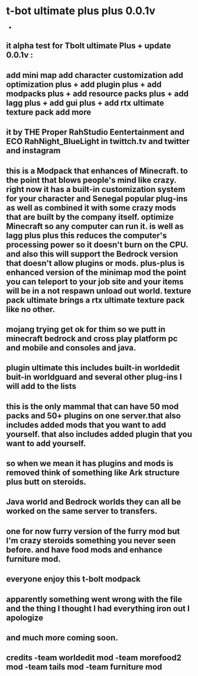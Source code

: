 # t-bot ultimate plus plus 0.0.1v
-
it alpha test for Tbolt ultimate Plus + update 0.0.1v :  
-
add mini map 
add character customization 
add optimization plus + 
add plugin plus + 
add modpacks plus +
add resource packs plus + 
add lagg plus + 
add gui plus +
add rtx ultimate texture pack
add more 
-
it by THE Proper RahStudio Eentertainment and ECO RahNight_BlueLight in twittch.tv and twitter and instagram 
-
this is a Modpack that enhances of Minecraft. to the point that blows people's mind like crazy. right now it has a built-in customization system for your character and Senegal popular plug-ins as well as combined it with some crazy mods that are built by the company itself. optimize Minecraft so any computer can run it. is well as lagg plus plus this reduces the computer's processing power so it doesn't burn on the CPU. and also this will support the Bedrock version that doesn't allow plugins or mods. plus-plus is enhanced version of the minimap mod the point you can teleport to your job site and your items will be in a not respawn unload out world. texture pack ultimate brings a rtx ultimate texture pack like no other.  
-
mojang trying get ok for thim so we putt in minecraft bedrock and cross play platform pc and mobile and consoles and java. 
-
plugin ultimate this includes built-in worldedit buit-in worldguard and several other plug-ins I will add to the lists
-
this is the only mammal that can have 50 mod packs and 50+ plugins on one server.that also includes added mods that you want to add yourself. that also includes added plugin that you want to add yourself.  
-
so when we mean it has plugins and mods is removed think of something like Ark structure plus butt on steroids.  
-
Java world and Bedrock worlds they can all be worked on the same server to transfers.  
-
one for now furry version of the furry mod but I'm crazy steroids something you never seen before. and have food mods and enhance furniture mod.
-
everyone enjoy this t-bolt modpack  
-
apparently something went wrong with the file and the thing I thought I had everything iron out I apologize  
-
and much more coming soon.  
-
credits 
-team worldedit mod 
-team morefood2 mod 
-team tails mod 
-team furniture mod 
-
